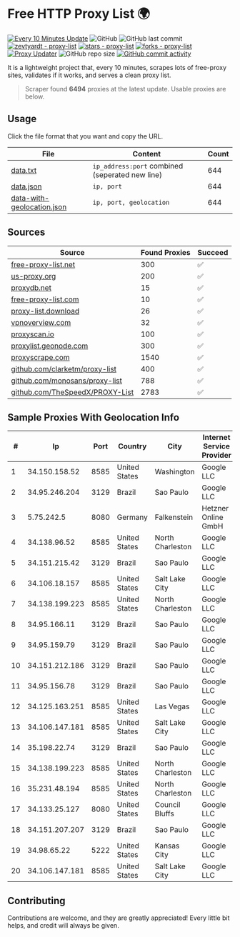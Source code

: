 
# Free HTTP Proxy List 🌍

[![Every 10 Minutes Update](https://github.com/mertguvencli/http-proxy-list/actions/workflows/main.yml/badge.svg?branch=main)](https://github.com/mertguvencli/http-proxy-list/actions/workflows/main.yml)
![GitHub](https://img.shields.io/github/license/mertguvencli/http-proxy-list)
![GitHub last commit](https://img.shields.io/github/last-commit/mertguvencli/http-proxy-list)
[![zevtyardt - proxy-list](https://img.shields.io/static/v1?label=zevtyardt&message=proxy-list&color=blue&logo=github)](https://github.com/zevtyardt/proxy-list "Go to GitHub repo")
[![stars - proxy-list](https://img.shields.io/github/stars/zevtyardt/proxy-list?style=social)](https://github.com/zevtyardt/proxy-list)
[![forks - proxy-list](https://img.shields.io/github/forks/zevtyardt/proxy-list?style=social)](https://github.com/zevtyardt/proxy-list)
[![Proxy Updater](https://github.com/zevtyardt/proxy-list/workflows/Proxy%20Updater/badge.svg)](https://github.com/zevtyardt/proxy-list/actions?query=workflow:"Proxy+Updater")
![GitHub repo size](https://img.shields.io/github/repo-size/zevtyardt/proxy-list)
[![GitHub commit activity](https://img.shields.io/github/commit-activity/m/zevtyardt/proxy-list?logo=commits)](https://github.com/zevtyardt/proxy-list/commits/main)

It is a lightweight project that, every 10 minutes, scrapes lots of free-proxy sites, validates if it works, and serves a clean proxy list.

> Scraper found **6494** proxies at the latest update. Usable proxies are below.

## Usage

Click the file format that you want and copy the URL.

|File|Content|Count|
|----|-------|-----|
|[data.txt](https://raw.githubusercontent.com/mertguvencli/http-proxy-list/main/proxy-list/data.txt)|`ip_address:port` combined (seperated new line)|644|
|[data.json](https://raw.githubusercontent.com/mertguvencli/http-proxy-list/main/proxy-list/data.json)|`ip, port`|644|
|[data-with-geolocation.json](https://raw.githubusercontent.com/mertguvencli/http-proxy-list/main/proxy-list/data-with-geolocation.json)|`ip, port, geolocation`|644|

## Sources

|Source|Found Proxies|Succeed|
|------|-------------|-------|
|[free-proxy-list.net](https://free-proxy-list.net)|300|✅|
|[us-proxy.org](https://www.us-proxy.org)|200|✅|
|[proxydb.net](http://proxydb.net)|15|✅|
|[free-proxy-list.com](https://free-proxy-list.com/?page=&port=&type%5B%5D=http&type%5B%5D=https&up_time=0&search=Search)|10|✅|
|[proxy-list.download](https://www.proxy-list.download/HTTP)|26|✅|
|[vpnoverview.com](https://vpnoverview.com/privacy/anonymous-browsing/free-proxy-servers)|32|✅|
|[proxyscan.io](https://www.proxyscan.io)|100|✅|
|[proxylist.geonode.com](https://proxylist.geonode.com/api/proxy-list?limit=300&page=1&sort_by=lastChecked&sort_type=desc&protocols=http,https)|300|✅|
|[proxyscrape.com](https://api.proxyscrape.com/v2/?request=displayproxies&protocol=http&timeout=10000&country=all&ssl=all&anonymity=all)|1540|✅|
|[github.com/clarketm/proxy-list](https://raw.githubusercontent.com/clarketm/proxy-list/master/proxy-list-raw.txt)|400|✅|
|[github.com/monosans/proxy-list](https://raw.githubusercontent.com/monosans/proxy-list/main/proxies/http.txt)|788|✅|
|[github.com/TheSpeedX/PROXY-List](https://raw.githubusercontent.com/TheSpeedX/PROXY-List/master/http.txt)|2783|✅|


## Sample Proxies With Geolocation Info

|#|Ip|Port|Country|City|Internet Service Provider|
|-|--|----|-------|----|-------------------------|
|1|34.150.158.52|8585|United States|Washington|Google LLC|
|2|34.95.246.204|3129|Brazil|Sao Paulo|Google LLC|
|3|5.75.242.5|8080|Germany|Falkenstein|Hetzner Online GmbH|
|4|34.138.96.52|8585|United States|North Charleston|Google LLC|
|5|34.151.215.42|3129|Brazil|Sao Paulo|Google LLC|
|6|34.106.18.157|8585|United States|Salt Lake City|Google LLC|
|7|34.138.199.223|8585|United States|North Charleston|Google LLC|
|8|34.95.166.11|3129|Brazil|Sao Paulo|Google LLC|
|9|34.95.159.79|3129|Brazil|Sao Paulo|Google LLC|
|10|34.151.212.186|3129|Brazil|Sao Paulo|Google LLC|
|11|34.95.156.78|3129|Brazil|Sao Paulo|Google LLC|
|12|34.125.163.251|8585|United States|Las Vegas|Google LLC|
|13|34.106.147.181|8585|United States|Salt Lake City|Google LLC|
|14|35.198.22.74|3129|Brazil|Sao Paulo|Google LLC|
|15|34.138.199.223|8585|United States|North Charleston|Google LLC|
|16|35.231.48.194|8585|United States|North Charleston|Google LLC|
|17|34.133.25.127|8080|United States|Council Bluffs|Google LLC|
|18|34.151.207.207|3129|Brazil|Sao Paulo|Google LLC|
|19|34.98.65.22|5222|United States|Kansas City|Google LLC|
|20|34.106.147.181|8585|United States|Salt Lake City|Google LLC|



## Contributing

Contributions are welcome, and they are greatly appreciated! Every
little bit helps, and credit will always be given.

